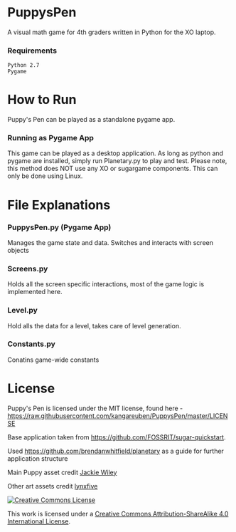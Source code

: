 PuppysPen
=========

A visual math game for 4th graders written in Python for the XO laptop.

### Requirements
	Python 2.7
	Pygame

How to Run
=========

Puppy's Pen can be played as a standalone pygame app.

### Running as Pygame App

This game can be played as a desktop application. As long as python and pygame are installed, simply run Planetary.py to play and test. Please note, this method does NOT use any XO or sugargame components. This can only be done using Linux.



File Explanations
=================

<!--### activity.py (Entry point)-->


### PuppysPen.py (Pygame App)
Manages the game state and data. Switches and interacts with screen objects

### Screens.py
Holds all the screen specific interactions, most of the game logic is implemented here.

### Level.py
Hold alls the data for a level, takes care of level generation.

### Constants.py
Conatins game-wide constants



License
=======

Puppy's Pen is licensed under the MIT license, found here -  https://raw.githubusercontent.com/kangareuben/PuppysPen/master/LICENSE

Base application taken from https://github.com/FOSSRIT/sugar-quickstart.

Used https://github.com/brendanwhitfield/planetary as a guide for further application structure

Main Puppy asset credit [Jackie Wiley](http://jlw6587.wix.com/portfolio)

Other art assets credit [lynxfive](https://github.com/lynxfive)

[<img alt="Creative Commons License" style="border-width:0" src="https://i.creativecommons.org/l/by-sa/4.0/88x31.png" />](http://creativecommons.org/licenses/by-sa/4.0/")

This work is licensed under a [Creative Commons Attribution-ShareAlike 4.0 International License](http://creativecommons.org/licenses/by-sa/4.0/).
